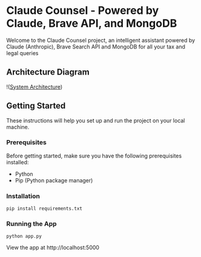 # Claude Counsel - Powered by Claude, Brave API, and MongoDB

Welcome to the Claude Counsel project, an intelligent assistant powered by Claude (Anthropic), Brave Search API and MongoDB for all your tax and legal queries

## Architecture Diagram

!([System Architecture](https://i.imgur.com/ZB4Qiqg.png))

## Getting Started

These instructions will help you set up and run the project on your local machine.

### Prerequisites

Before getting started, make sure you have the following prerequisites installed:

- Python
- Pip (Python package manager)

### Installation

```pip install requirements.txt```

### Running the App
```python app.py```

View the app at http://localhost:5000
